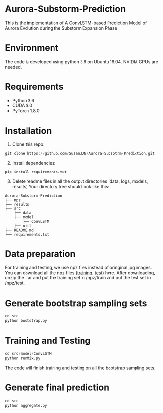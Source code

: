# Aurora-Substorm-Prediction
This is the implementation of A ConvLSTM-based Prediction Model of Aurora Evolution during the Substorm Expansion Phase

# Environment
The code is developed using python 3.6 on Ubuntu 16.04. NVIDIA GPUs are needed.

# Requirements
* Python 3.6
* CUDA 9.0
* PyTorch 1.8.0

# Installation
1. Clone this repo:
```python
git clone https://github.com/SusanJJN/Aurora-Subsotrm-Prediction.git
```
2. Install dependencies:
```python
pip install requirements.txt
```
3. Delete readme files in all the output directories (data, logs, models, results)
Your directory tree should look like this:
```
Aurora-Substorm-Prediction
├── npz
├── results
├── src
    ├── data
    ├── model
        ├── ConvLSTM
    ├── util
├── README.md
└── requirements.txt
```

# Data preparation
For training and testing, we use npz files instead of oringinal jpg images. You can download all the npz files ([training](https://github.com/SusanJJN/Aurora-Substrom-Prediction/releases/download/v1.0/training_set.rar), [test](https://github.com/SusanJJN/Aurora-Substorm-Prediction/releases/download/v1.0/test_set.rar)) here. After downloading, unzip the .rar and put the training set in /npz/train and put the test set in /npz/test. 

# Generate bootstrap sampling sets
```python
cd src
python bootstrap.py
```

# Training and Testing
```python
cd src/model/ConvLSTM
python runMix.py
```
The code will finish training and testing on all the bootstrap sampling sets. 

# Generate final prediction
```python
cd src
python aggregate.py
```

